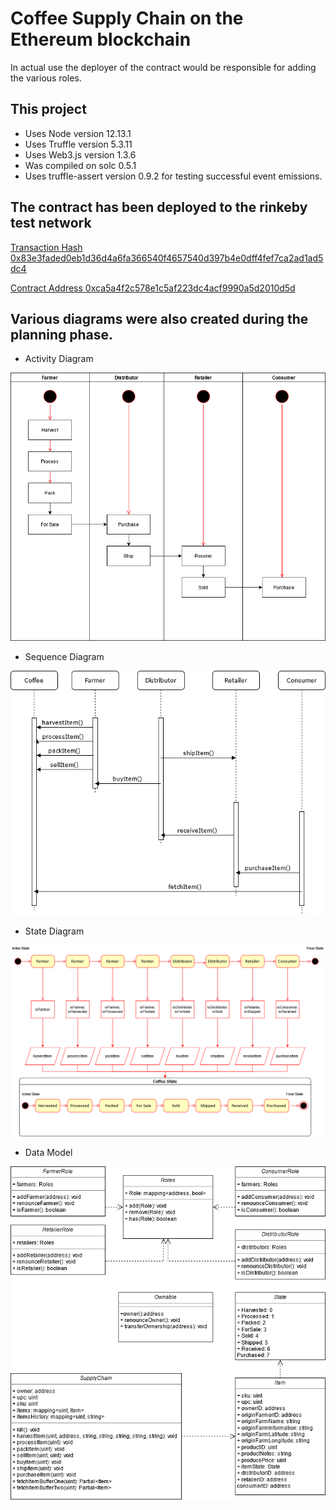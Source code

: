 # Coffee Supply Chain on the Ethereum blockchain

In actual use the deployer of the contract would be responsible for adding the various roles.

## This project 
- Uses Node version 12.13.1
- Uses Truffle version 5.3.11
- Uses Web3.js version 1.3.6
- Was compiled on solc 0.5.1
- Uses truffle-assert version 0.9.2 for testing successful event emissions.

## The contract has been deployed to the rinkeby test network
[Transaction Hash 0x83e3faded0eb1d36d4a6fa366540f4657540d397b4e0dff4fef7ca2ad1ad5dc4](https://rinkeby.etherscan.io/tx/0x83e3faded0eb1d36d4a6fa366540f4657540d397b4e0dff4fef7ca2ad1ad5dc4)

[Contract Address 0xca5a4f2c578e1c5af223dc4acf9990a5d2010d5d](https://rinkeby.etherscan.io/address/0xca5a4f2c578e1c5af223dc4acf9990a5d2010d5d)

## Various diagrams were also created during the planning phase.

- Activity Diagram

![Activity Diagram](/diagrams/activity_diagram.png)

- Sequence Diagram

![Sequence Diagram](/diagrams/sequence_diagram.png)

- State Diagram

![State Diagram](/diagrams/state_diagram.png)

- Data Model

![Data Model](/diagrams/data_model.png)
